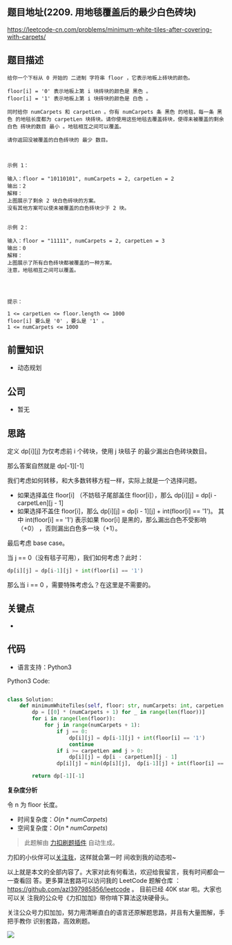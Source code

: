 ## 题目地址(2209. 用地毯覆盖后的最少白色砖块)

https://leetcode-cn.com/problems/minimum-white-tiles-after-covering-with-carpets/

## 题目描述

```
给你一个下标从 0 开始的 二进制 字符串 floor ，它表示地板上砖块的颜色。

floor[i] = '0' 表示地板上第 i 块砖块的颜色是 黑色 。
floor[i] = '1' 表示地板上第 i 块砖块的颜色是 白色 。

同时给你 numCarpets 和 carpetLen 。你有 numCarpets 条 黑色 的地毯，每一条 黑色 的地毯长度都为 carpetLen 块砖块。请你使用这些地毯去覆盖砖块，使得未被覆盖的剩余 白色 砖块的数目 最小 。地毯相互之间可以覆盖。

请你返回没被覆盖的白色砖块的 最少 数目。

 

示例 1：

输入：floor = "10110101", numCarpets = 2, carpetLen = 2
输出：2
解释：
上图展示了剩余 2 块白色砖块的方案。
没有其他方案可以使未被覆盖的白色砖块少于 2 块。


示例 2：

输入：floor = "11111", numCarpets = 2, carpetLen = 3
输出：0
解释：
上图展示了所有白色砖块都被覆盖的一种方案。
注意，地毯相互之间可以覆盖。


 

提示：

1 <= carpetLen <= floor.length <= 1000
floor[i] 要么是 '0' ，要么是 '1' 。
1 <= numCarpets <= 1000
```

## 前置知识

- 动态规划

## 公司

- 暂无

## 思路

定义 dp[i][j] 为仅考虑前 i 个砖块，使用 j 块毯子 的最少漏出白色砖块数目。

那么答案自然就是 dp[-1][-1]

我们考虑如何转移，和大多数转移方程一样，实际上就是一个选择问题。

- 如果选择盖住 floor[i] （不妨毯子尾部盖住 floor[i]），那么 dp[i][j] = dp[i -
  carpetLen][j - 1]
- 如果选择不盖住 floor[i]，那么 dp[i][j] = dp[i - 1][j] + int(floor[i] == '1')。
  其中 int(floor[i] == '1') 表示如果 floor[i] 是黑的，那么漏出白色不受影响（+0）
  ，否则漏出白色多一块（+1）。

最后考虑 base case。

当 j == 0（没有毯子可用），我们如何考虑？此时：

```py
dp[i][j] = dp[i-1][j] + int(floor[i] == '1')
```

那么当 i == 0 ，需要特殊考虑么？在这里是不需要的。

## 关键点

-

## 代码

- 语言支持：Python3

Python3 Code:

```python

class Solution:
    def minimumWhiteTiles(self, floor: str, numCarpets: int, carpetLen: int) -> int:
        dp = [[0] * (numCarpets + 1) for _ in range(len(floor))]
        for i in range(len(floor)):
            for j in range(numCarpets + 1):
                if j == 0:
                    dp[i][j] = dp[i-1][j] + int(floor[i] == '1')
                    continue
                if i >= carpetLen and j > 0:
                    dp[i][j] = dp[i - carpetLen][j - 1]
                dp[i][j] = min(dp[i][j],  dp[i-1][j] + int(floor[i] == '1'))

        return dp[-1][-1]

```

**复杂度分析**

令 n 为 floor 长度。

- 时间复杂度：$O(n * numCarpets)$
- 空间复杂度：$O(n * numCarpets)$

> 此题解由
> [力扣刷题插件](https://leetcode-pp.github.io/leetcode-cheat/?tab=solution-template)
> 自动生成。

力扣的小伙伴可以[关注我](https://leetcode-cn.com/u/fe-lucifer/)，这样就会第一时
间收到我的动态啦~

以上就是本文的全部内容了。大家对此有何看法，欢迎给我留言，我有时间都会一一查看回
答。更多算法套路可以访问我的 LeetCode 题解仓库
：https://github.com/azl397985856/leetcode 。 目前已经 40K star 啦。大家也可以关
注我的公众号《力扣加加》带你啃下算法这块硬骨头。

关注公众号力扣加加，努力用清晰直白的语言还原解题思路，并且有大量图解，手把手教你
识别套路，高效刷题。

![](https://tva1.sinaimg.cn/large/007S8ZIlly1gfcuzagjalj30p00dwabs.jpg)
